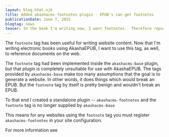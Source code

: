 ```yaml
---
layout: blog.html.njk
title: Added akashacms-footnotes plugin - EPUB's can get footnotes
publicationDate: June 7, 2015
blogtag: news
teaser: In the book I'm writing now, I want footnotes.  Therefore repurposing existing code was the order of the day.
---
```


The `footnote` tag has been useful for writing website content.  Now that I'm writing electronic books using AkashaEPUB, I want to use this tag, as well, to reference documents on the web.  

The `footnote` tag had been implemented inside the `akashacms-base` plugin, but that plugin is completely unsuitable for use with AkashaEPUB.  The tags provided by `akashacms-base` make too many assumptions that the goal is to generate a website.  In other words, it does things which would break an EPUB.  But the `footnote` tag by itself is pretty benign and wouldn't break an EPUB.

To that end I created a standalone plugin -- `akashacms-footnotes` and the `footnote` tag is no longer supplied by `akashacms-base`

This means for any websites using the `footnote` tag you must register `akashacms-footnotes` in your site configuration.

For more information see [](/plugins/footnotes/index.html)

